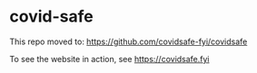 # covid-safe

This repo moved to: https://github.com/covidsafe-fyi/covidsafe

To see the website in action, see https://covidsafe.fyi
